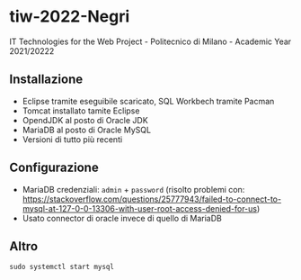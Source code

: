 # tiw-2022-Negri
IT Technologies for the Web Project - Politecnico di Milano - Academic Year 2021/20222

## Installazione
- Eclipse tramite eseguibile scaricato, SQL Workbech tramite Pacman
- Tomcat installato tamite Eclipse
- OpendJDK al posto di Oracle JDK
- MariaDB al posto di Oracle MySQL
- Versioni di tutto più recenti

## Configurazione
- MariaDB credenziali: `admin` + `password` (risolto problemi con: https://stackoverflow.com/questions/25777943/failed-to-connect-to-mysql-at-127-0-0-13306-with-user-root-access-denied-for-us)
- Usato connector di oracle invece di quello di MariaDB

## Altro
`sudo systemctl start mysql`
